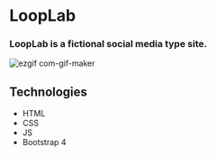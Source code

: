 # LoopLab

### LoopLab is a fictional social media type site.

![ezgif com-gif-maker](https://user-images.githubusercontent.com/72794422/96599381-88213880-12f8-11eb-9a28-ee46454d1b70.gif)

## Technologies
* HTML
* CSS
* JS
* Bootstrap 4
